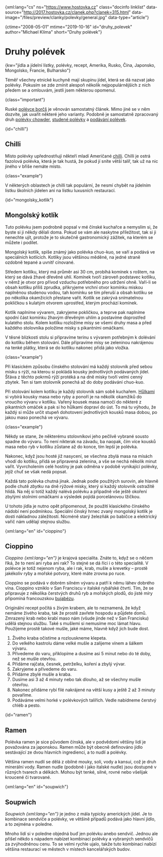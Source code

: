 
{xml:lang="cs" ns="https://www.hostovka.cz" class="docinfo linklist" data-source="http://2017.hostovka.cz/clanek.php?clanek=315.html" data-image="/files/preview/clanky/polevky/general.jpg" data-type="article"}

{ctime="2008-05-01" mtime="2019-10-16" id="druhy_polevek" author="Michael Klíma" short="Druhy polévek"}

# Druhy polévek

{kw="jídla a jídelní lístky, polévky, recept, Amerika, Rusko, Čína, Japonsko, Mongolsko, Francie, Bulharsko"}

Téměř všechny etnické kuchyně mají skupinu jídel, která se dá nazvat jako polévky. Pokusím se zde zmínit alespoň několik nejpopulárnějších z nich předem se a omlouvám, jestli jsem některou opomenul.

{class="important"}

Ruské [polévce borčš][1] je věnován samostatný článek. Mimo jiné se v něm dozvíte, jak uvařit některé jeho varianty. Podobně je samostatně zpracovaný druh [polévky chowder][2], [studené polévky][3] a [podávání polévek][4].

{id="chilli"}

## Chilli

Místo polévky upřednostňují někteří mladí Američané [chilli][5]. Chilli je ostrá fazolová polévka, která je tak hustá, že pokud jí sníte větší talíř, tak už na nic jiného v břiše nemáte místo.

{class="example"}

V některých oblastech je chilli tak populární, že nesmí chybět na jídelním lístku školních jídelen ani na lístku luxusních restaurací.

{id="mongolsky_kotlik"}

## Mongolský kotlík

Tuto polévku jsem podrobně popsal v mé čínské kuchařce a nemyslím si, že byste si ji někdy dělali doma. Pokud se vám ale naskytne příležitost, tak si ji nenechte ujít, protože je to skutečně gastronomický zážitek, na kterém se můžete i podílet.

Mongolský kotlík, spíše známý jako polévka chuo-kuo, se vaří a podává ve speciálních kotlících. Kotlíky jsou většinou měděné, na jedné straně ozdobně tepané a uvnitř cínované.

Středem kotlíku, který má průměr asi 30 cm, probíhá komínek s roštem, na který se dává žhavé dřevěné uhlí. Komínek tvoří zároveň podstavec kotlíku, v němž je otvor pro přívod vzduchu potřebného pro udržení ohně. Vaří-li se obsah kotlíku příliš zprudka, přikryjeme vrchní otvor komínku miskou naplněnou studenou vodou, tah komínku se tím přeruší a obsah kotlíku se po několika okamžicích přestane vařit. Kotlík se zakrývá snímatelnou pokličkou s kulatým otvorem uprostřed, kterým prochází komínek.

Kotlík naplníme vývarem, zakryjeme pokličkou, a teprve pak naplníme spodní část komínku žhavým dřevěným uhlím a postavíme doprostřed kulatého stolu. Kolem kotlíku rozložíme mísy se všemi druhy masa a před každého stolovníka položíme misky s pikantními omáčkami.

V těsné blízkosti stolu si připravíme terinu s vývarem potřebným k dolévání do kotlíku během stolování. Dále připravíme mísy se zeleninou nakrájenou na tenké plátky, která se do kotlíku nakonec přidá jako vložka.

{class="example"}

Při klasickém způsobu čínského stolování má každý stolovník před sebou misku s rýží, na kterou si pokládá kousky jednotlivých podávaných jídel. Šťáva z těchto pokrmů rýží protéká a na dně misky tvoří velmi cenný zbytek. Ten si tam stolovník ponechá až do doby podávání chuo-kuo.

Při stolování kolem kotlíku je každý stolovník sám sobě kuchařem. [Hůlkami][6] si vybírá kousky masa nebo ryby a ponoří je na několik okamžiků do vroucího vývaru v kotlíku. Vařený kousek masa namočí do některé z pikantních omáček a pak si ho hůlkami dopraví do úst. To má tu výhodu, že každý si může určit stupeň dohotovení jednotlivých kousků masa dobou, po jakou maso ponechá ve vývaru.

{class="example"}

Někdy se stane, že některému stolovníkovi jeho pečlivě vybrané sousto spadne do vývaru. To není nikterak na závadu, ba naopak, čím více kousků masa nebo ryb v kotlíku zůstane až do konce, tím lepší je polévka.

Nakonec, když jsou hosté již nasycení, se všechna zbylá masa na mísách vhodí do kotlíku, přidá se připravená zelenina, a vše se nechá několik minut vařit. Vyvrcholením celé hostiny je pak odměna v podobě vynikající polévky, jejíž chuť se však nedá popsat.

Každá tato polévka chutná jinak. Jednak podle použitých surovin, ale hlavně podle chutě _zbytku_ na dně rýžové misky, který si každý stolovník ostražitě hlídá. Na něj si totiž každý nalévá polévku a případně vše ještě okoření zbylými stolními omáčkami a výsledek pojídá porcelánovou lžičkou.

U tohoto jídla je nutno opět připomenout, že použití klasického čínského nádobí není podmínkou. Speciální čínský hrnec zvaný mongolský kotlík je dosti nákladnou záležitostí. Nicméně starý železňák po babičce a elektrický vařič nám udělají stejnou službu.

{xml:lang="en" id="cioppino"}

## Cioppino

_Cioppino {xml:lang="en"}_ je krajová specialita. Znáte to, když se o něčem říká, že to není ani ryba ani rak? To stejné se dá říci i o této specialitě. V polévce je totiž nejenom ryba, ale i rak, krab, mušle a krevetky – prostě jakékoliv ryby a mořské potvory, které máte zrovna po ruce.

Cioppino se podává v dobrém silném vývaru a patří k němu láhev dobrého vína. Cioppino vzniklo v San Franciscu v italské rybářské čtvrti. Tím, že se připravuje z několika čerstvých druhů ryb a mořských plodů, do jisté míry připomíná francouzskou [bujabézu][7].

Originální recept počítá s živým krabem, ale to neznamená, že když nemáme živého kraba, tak že prostě zavřete hospodu a půjdete domů. Zmrazený krab nebo krabí maso nám (všude jinde než v San Francisku) udělá stejnou službu. Také s mušlemi si nemusíme moc lámat hlavu. Použijeme prostě takové mušle, jaké máme, hlavně když jich bude dost.

  1. Živého kraba očistíme a rozlouskneme klepeta.
  2. Do velkého kastrolu dáme velké mušle a zalijeme vínem a šálkem vývaru.
  3. Přivedeme do varu, přiklopíme a dusíme asi 5 minut nebo do té doby, než se mušle otevřou.
  4. Přidáme rajčata, česnek, petrželku, koření a zbylý vývar.
  5. Zakryjeme a přivedeme do varu.
  6. Přidáme zbylé mušle a kraba.
  7. Dusíme asi 3 až 4 minuty nebo tak dlouho, až se všechny mušle otevřou.
  8. Nakonec přidáme rybí filé nakrájené na větší kusy a ještě 2 až 3 minuty povaříme.
  9. Podáváme velmi horké v polévkových talířích. Vedle nabídneme čerstvý chléb a pesto.

{id="ramen"}

## Ramen

Polévka ramen je sice původem čínská, ale v podvědomí většiny lidí je považována za japonskou. Ramen může být obecně definováno jídlo sestávající ze dvou hlavních ingrediencí, a to nudlí a polévky.

Většina ramen nudlí se dělá z obilné mouky, soli, vody a kansui, což je druh minerální vody. Ramen nudle (podobně i jako italské nudle) jsou dostupné v různých tvarech a délkách. Mohou být tenké, silné, rovné nebo všelijak kroucené či tvarované.

{xml:lang="en" id="soupwich"}

## Soupwich

_Soupwich {xml:lang="en"}_ je jedno z mála typicky amerických jídel. Je to kombinace sendviče a polévky, ve většině případů podává jako hlavní jídlo, a to zejména v poledne.

Mnoho lidí si v poledne objedná buď jen polévku anebo sendvič. Jednou ale přišel někdo s nápadem nabízet kombinací polévky a vybraných sendvičů za zvýhodněnou cenu. To se velmi rychle ujalo, takže tuto kombinaci nabízí většina restaurací ve městech v místech kancelářských budov.

 [1]: /borsc
 [2]: /chowder
 [3]: /studene_polevky
 [4]: /podavani_polevek
 [5]: /chili
 [6]: /hulky
 [7]: /bujabeza

